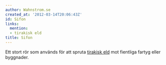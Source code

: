 ```yaml
---
author: Wahnstrom.se
created_at: '2012-03-14T20:06:43Z'
id: Sifon
links:
  mention:
  - tirakisk eld
title: Sifon
---
```


Ett stort rör som används för att spruta [tirakisk eld] mot fientliga fartyg eller byggnader.

  [tirakisk eld]: tirakisk_eld
